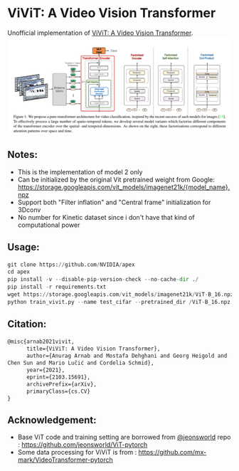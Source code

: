 # ViViT: A Video Vision Transformer
Unofficial implementation of [ViViT: A Video Vision Transformer](https://arxiv.org/abs/2103.15691).
![](image/model.PNG)

## Notes:
* This is the implementation of model 2 only
* Can be initialized by the original Vit pretrained weight from Google:
https://storage.googleapis.com/vit_models/imagenet21k/{model_name}.npz
* Support both "Filter inflation" and "Central frame" initialization for 3Dconv
* No number for Kinetic dataset since i don't have that kind of computational power

## Usage:
```python
git clone https://github.com/NVIDIA/apex
cd apex
pip install -v --disable-pip-version-check --no-cache-dir ./ 
pip install -r requirements.txt
wget https://storage.googleapis.com/vit_models/imagenet21k/ViT-B_16.npz
python train_vivit.py --name test_cifar --pretrained_dir /ViT-B_16.npz
```

## Citation:
```
@misc{arnab2021vivit,
      title={ViViT: A Video Vision Transformer}, 
      author={Anurag Arnab and Mostafa Dehghani and Georg Heigold and Chen Sun and Mario Lučić and Cordelia Schmid},
      year={2021},
      eprint={2103.15691},
      archivePrefix={arXiv},
      primaryClass={cs.CV}
}
```

## Acknowledgement:
* Base ViT code and training setting are borrowed from [@jeonsworld](https://github.com/jeonsworld) repo : https://github.com/jeonsworld/ViT-pytorch
* Some data processing for ViViT is from : https://github.com/mx-mark/VideoTransformer-pytorch


